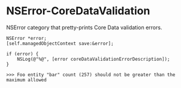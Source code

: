 NSError-CoreDataValidation
==========================

NSError category that pretty-prints Core Data validation errors.

    NSError *error;
    [self.managedObjectContext save:&error];
    
    if (error) {
        NSLog(@"%@", [error coreDataValidationErrorDescription]);
    }

    >>> Foo entity "bar" count (257) should not be greater than the maximum allowed
